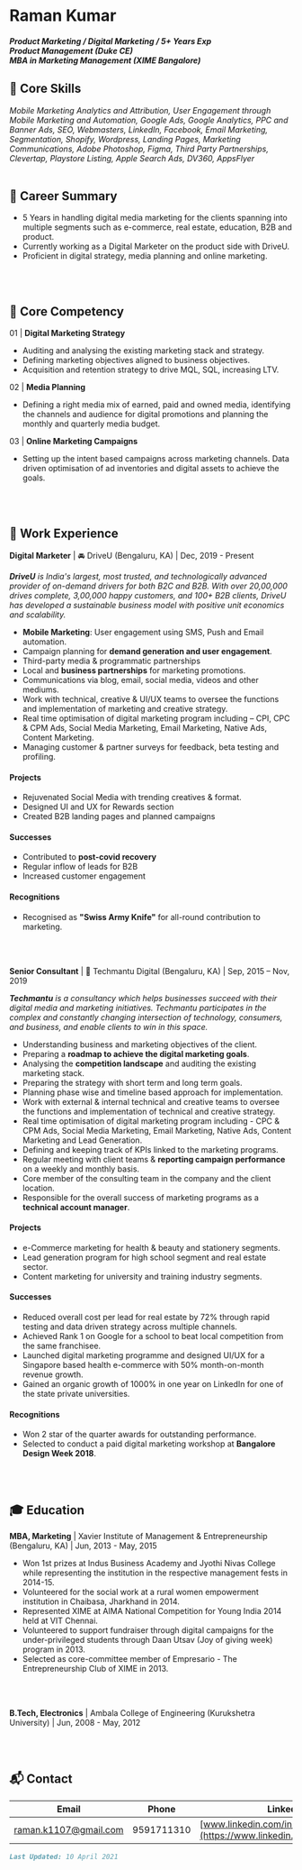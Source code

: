 # Raman Kumar
#### <i> Product Marketing / Digital Marketing / 5+ Years Exp <br> Product Management (Duke CE) <br> MBA in Marketing Management (XIME Bangalore)</i>


## 💪 Core Skills 

_Mobile Marketing Analytics and Attribution, User Engagement through Mobile Marketing and Automation, Google Ads,
Google Analytics, PPC and Banner Ads, SEO, Webmasters, LinkedIn, Facebook, Email Marketing, Segmentation, Shopify,
Wordpress, Landing Pages, Marketing Communications, Adobe Photoshop, Figma, Third Party Partnerships, Clevertap,
Playstore Listing, Apple Search Ads, DV360, AppsFlyer_
<br>
<br>


## 💼 Career Summary 

- 5 Years in handling digital media marketing for the clients spanning into multiple segments such as e-commerce, 
real estate, education, B2B and product.
- Currently working as a Digital Marketer on the product side with DriveU.
- Proficient in digital strategy, media planning and online marketing.
<br>
<br>


## 🎯 Core Competency 

01 | **Digital Marketing Strategy**

- Auditing and analysing the existing marketing stack and strategy.
- Defining marketing objectives aligned to business objectives.
- Acquisition and retention strategy to drive MQL, SQL, increasing LTV.

02 | **Media Planning**

- Defining a right media mix of earned, paid and owned media, identifying the channels and audience for
digital promotions and planning the monthly and quarterly media budget.

03 | **Online Marketing Campaigns**

- Setting up the intent based campaigns across marketing channels. Data driven optimisation of ad
inventories and digital assets to achieve the goals.
<br>
<br>


## 💼 Work Experience 


**Digital Marketer** | 🚘 DriveU (Bengaluru, KA) | Dec, 2019 - Present


_**DriveU** is India's largest, most trusted, and technologically advanced provider of on-demand drivers for
both B2C and B2B. With over 20,00,000 drives complete, 3,00,000 happy customers, and 100+ B2B clients,
DriveU has developed a sustainable business model with positive unit economics and scalability._
<br>

- **Mobile Marketing**: User engagement using SMS, Push and Email automation.
- Campaign planning for **demand generation and user engagement**.
- Third-party media & programmatic partnerships
- Local and **business partnerships** for marketing promotions.
- Communications via blog, email, social media, videos and other mediums.
- Work with technical, creative & UI/UX teams to oversee the functions and implementation of marketing
and creative strategy.
- Real time optimisation of digital marketing program including – CPI, CPC & CPM Ads, Social Media
Marketing, Email Marketing, Native Ads, Content Marketing.
- Managing customer & partner surveys for feedback, beta testing and profiling.

#### Projects

- Rejuvenated Social Media with trending creatives & format.
- Designed UI and UX for Rewards section
- Created B2B landing pages and planned campaigns

#### Successes

- Contributed to **post-covid recovery**
- Regular inflow of leads for B2B
- Increased customer engagement

#### Recognitions

- Recognised as **"Swiss Army Knife"** for all-round contribution to marketing.
<br>
<br>


**Senior Consultant** | 📢 Techmantu Digital (Bengaluru, KA) | Sep, 2015 – Nov, 2019

_**Techmantu** is a consultancy which helps businesses succeed with their digital media and marketing initiatives. 
Techmantu participates in the complex and constantly changing intersection of technology, consumers,
and business, and enable clients to win in this space._

- Understanding business and marketing objectives of the client.
- Preparing a **roadmap to achieve the digital marketing goals**.
- Analysing the **competition landscape** and auditing the existing marketing stack.
- Preparing the strategy with short term and long term goals.
- Planning phase wise and timeline based approach for implementation.
- Work with external & internal technical and creative teams to oversee the functions and implementation of technical and creative strategy.
- Real time optimisation of digital marketing program including - CPC & CPM Ads, Social Media Marketing, Email Marketing, Native Ads, Content Marketing and Lead Generation.
- Defining and keeping track of KPIs linked to the marketing programs.
- Regular meeting with client teams & **reporting campaign performance** on a weekly and monthly basis.
- Core member of the consulting team in the company and the client location.
- Responsible for the overall success of marketing programs as a **technical account manager**.

#### Projects

- e-Commerce marketing for health & beauty and stationery segments.
- Lead generation program for high school segment and real estate sector.
- Content marketing for university and training industry segments.

#### Successes

- Reduced overall cost per lead for real estate by 72% through rapid testing and data driven strategy across multiple channels.
- Achieved Rank 1 on Google for a school to beat local competition from the same franchisee.
- Launched digital marketing programme and designed UI/UX for a Singapore based health e-commerce with 50% month-on-month revenue growth.
- Gained an organic growth of 1000% in one year on LinkedIn for one of the state private universities.

#### Recognitions

- Won 2 star of the quarter awards for outstanding performance.
- Selected to conduct a paid digital marketing workshop at **Bangalore Design Week 2018**.

<br>
<br>


## 🎓 Education 

**MBA, Marketing** | Xavier Institute of Management & Entrepreneurship (Bengaluru, KA) | Jun, 2013 - May, 2015

- Won 1st prizes at Indus Business Academy and Jyothi Nivas College while representing the institution in the respective management fests in 2014-15.
- Volunteered for the social work at a rural women empowerment institution in Chaibasa, Jharkhand in 2014. 
- Represented XIME at AIMA National Competition for Young India 2014 held at VIT Chennai.
- Volunteered to support fundraiser through digital campaigns for the under-privileged students through Daan Utsav (Joy of giving week) program in 2013.
- Selected as core-committee member of Empresario - The Entrepreneurship Club of XIME in 2013.

<br>
<br>

**B.Tech, Electronics** | Ambala College of Engineering (Kurukshetra University) | Jun, 2008 - May, 2012

<br>
<br>


## 📬 Contact

| Email | Phone | LinkedIn |
| ------------ | ------------ | ------------ |
[raman.k1107@gmail.com](mailto:raman.k1107@gmail.com) | 9591711310 | [www.linkedin.com/in/ramankrs/](https://www.linkedin.com/in/ramankrs/)


```markdown
Last Updated: 10 April 2021
```

